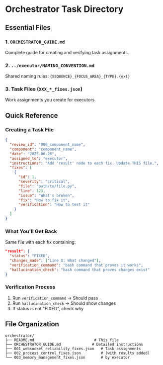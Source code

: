 # Orchestrator Task Directory

## Essential Files

### 1. `ORCHESTRATOR_GUIDE.md`
Complete guide for creating and verifying task assignments.

### 2. `../executor/NAMING_CONVENTION.md`
Shared naming rules: `{SEQUENCE}_{FOCUS_AREA}_{TYPE}.{ext}`

### 3. Task Files (`XXX_*_fixes.json`)
Work assignments you create for executors.

## Quick Reference

### Creating a Task File

```json
{
  "review_id": "006_component_name",
  "component": "component_name",
  "date": "2025-06-26",
  "assigned_to": "executor",
  "instructions": "Add 'result' node to each fix. Update THIS file.",
  "fixes": [
    {
      "id": 1,
      "severity": "critical",
      "file": "path/to/file.py",
      "line": 123,
      "issue": "What's broken",
      "fix": "How to fix it",
      "verification": "How to test it"
    }
  ]
}
```

### What You'll Get Back

Same file with each fix containing:
```json
"result": {
  "status": "FIXED",
  "changes_made": ["Line X: What changed"],
  "verification_command": "bash command that proves it works",
  "hallucination_check": "bash command that proves changes exist"
}
```

### Verification Process

1. Run `verification_command` → Should pass
2. Run `hallucination_check` → Should show changes
3. If status is not "FIXED", check why

## File Organization

```
orchestrator/
├── README.md                           # This file
├── ORCHESTRATOR_GUIDE.md              # Detailed instructions
├── 001_websocket_reliability_fixes.json   # Task assignments
├── 002_process_control_fixes.json         # (with results added)
└── 003_memory_management_fixes.json       # by executor
```